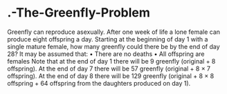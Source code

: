 # .-The-Greenfly-Problem
Greenfly can reproduce asexually. After one week of life a lone female can produce eight offspring a day. Starting at the beginning of day 1 with a single mature female, how many greenfly could there be by the end of day 28? It may be assumed that: • There are no deaths • All offspring are females Note that at the end of day 1 there will be 9 greenfly (original + 8 offspring). At the end of day 7 there will be 57 greenfly (original + 8 × 7 offspring). At the end of day 8 there will be 129 greenfly (original + 8 × 8 offspring + 64 offspring from the daughters produced on day 1).
